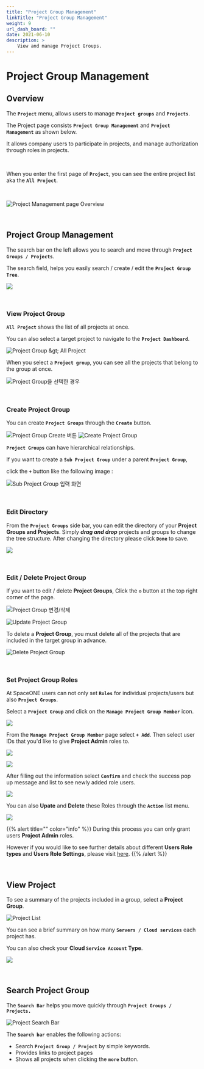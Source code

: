```yaml
---
title: "Project Group Management"
linkTitle: "Project Group Management"
weight: 9
url_dash_board: "" 
date: 2021-06-10
description: >
    View and manage Project Groups.
---
```


# Project Group Management

## Overview  

The **`Project`** menu, allows users to manage **`Project groups`** and **`Projects`**.

The Project page consists **`Project Group Management`** and **`Project Management`** as shown below.

It allows company users to participate in projects, and manage authorization through roles in projects.  

<br/>

When you enter the first page of **`Project`**, you can see the entire project list aka the **`All Project`**.

<br/>

![Project Management page Overview](/docs/guides/user_guide/project/project_group_management_img/pmg_01.png)


<br/>

## Project Group Management

The search bar on the left allows you to search and move through **`Project Groups / Projects`**.

The search field, helps you easily search / create / edit the **`Project Group Tree`**.

![](/docs/guides/user_guide/project/project_group_management_img/pmg_03.png)

<br/>

### View Project Group

**`All Project`** shows the list of all projects at once. 

You can also select a target project to navigate to the **`Project Dashboard`**.

![Project Group &amp;gt; All Project](/docs/guides/user_guide/project/project_group_management_img/pmg_04.png)


When you select a **`Project group`**, you can see all the projects that belong to the group at once.

![Project Group&#xC744; &#xC120;&#xD0DD;&#xD55C; &#xACBD;&#xC6B0;](/docs/guides/user_guide/project/project_group_management_img/pmg_05.png)

<br/>


### Create Project Group

You can create **`Project Groups`** through the **`Create`** button. 

![Project Group Create &#xBC84;&#xD2BC;](/docs/guides/user_guide/project/project_group_management_img/pmg_06.png)
![Create Project Group](/docs/guides/user_guide/project/project_group_management_img/pmg_07.png)  


**`Project Groups`** can have hierarchical relationships.  

If you want to create a **`Sub Project Group`** under a parent **`Project Group`**, 

click the **`+`** button like the following image : 

![Sub Project Group &#xC785;&#xB825; &#xD654;&#xBA74;](/docs/guides/user_guide/project/project_group_management_img/pmg_08.png)  

<br/>

### Edit Directory

From the **`Project Groups`** side bar, you can edit the directory of your **Project Groups and Projects**. Simply _**drag and drop**_ projects and groups to change the tree structure. After changing the directory please click **`Done`** to save.

![](/docs/guides/user_guide/project/project_group_management_img/pmg_15.png)  

<br/>


### Edit / Delete Project Group

If you want to edit / delete **Project Groups**, Click the  **`⚙`** button at the top right corner of the page.

![Project Group &#xBCC0;&#xACBD;/&#xC0AD;&#xC81C;](/docs/guides/user_guide/project/project_group_management_img/pmg_09.png)  

![Update Project Group](/docs/guides/user_guide/project/project_group_management_img/pmg_10.png)  

To delete a **Project Group**, you must delete all of the projects that are included in the target group in advance.

![Delete Project Group](/docs/guides/user_guide/project/project_group_management_img/pmg_11.png)  

<br/>


### Set Project Group Roles

At SpaceONE users can not only set **`Roles`** for individual projects/users but also **`Project Groups`**.

Select a **`Project Group`** and click on the **`Manage Project Group Member`** icon.

![](/docs/guides/user_guide/project/project_group_management_img/pmg_16.png) 

From the **`Manage Project Group Member`** page select **`+ Add`**. Then select user IDs that you'd like to give **Project Admin** roles to.

![](/docs/guides/user_guide/project/project_group_management_img/pmg_17.png)

![](/docs/guides/user_guide/project/project_group_management_img/pmg_18.png) 

After filling out the information select **`Confirm`** and check the success pop up message and list to see newly added role users. 

![](/docs/guides/user_guide/project/project_group_management_img/pmg_19.png) 

You can also **Upate** and **Delete** these Roles through the **`Action`** list menu.

![](/docs/guides/user_guide/project/project_group_management_img/pmg_20.png) 

{{% alert title="" color="info" %}}
During this process you can only grant users **Project Admin** roles. 

However if you would like to see further details about different **Users Role types** and **Users Role Settings**, please visit [here](/docs/guides/advanced_topics/user-role).
{{% /alert %}}

<br/>


## View Project 

To see a summary of the projects included in a group, select a **Project Group**.

![Project List](/docs/guides/user_guide/project/project_group_management_img/pmg_12.png)  


You can see a brief summary on how many **`Servers / Cloud services`** each project has. 

You can also check your **Cloud `Service Account` Type**. 

![](/docs/guides/user_guide/project/project_group_management_img/pmg_13.png)  

<br/>


## Search Project Group 

The **`Search Bar`** helps you move quickly through **`Project Groups / Projects.`**

![Project Search Bar](/docs/guides/user_guide/project/project_group_management_img/pmg_14.png)  

The **`Search bar`** enables the following actions:  

* Search **`Project Group / Project`** by simple keywords.
* Provides links to project pages 
* Shows all projects when clicking the **`more`** button.






